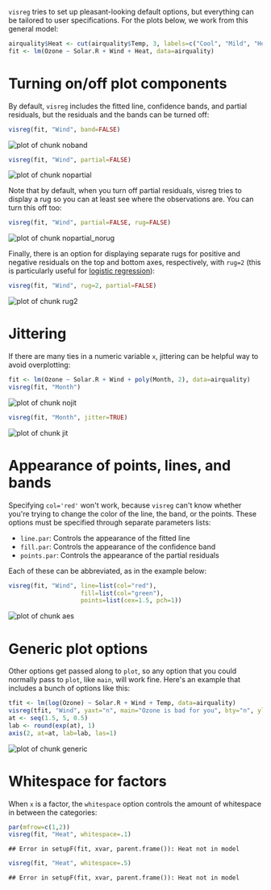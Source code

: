 ---
---



`visreg` tries to set up pleasant-looking default options, but everything can be tailored to user specifications.  For the plots below, we work from this general model:


```r
airquality$Heat <- cut(airquality$Temp, 3, labels=c("Cool", "Mild", "Hot"))
fit <- lm(Ozone ~ Solar.R + Wind + Heat, data=airquality)
```

# Turning on/off plot components

By default, `visreg` includes the fitted line, confidence bands, and partial residuals, but the residuals and the bands can be turned off:


```r
visreg(fit, "Wind", band=FALSE)
```

![plot of chunk noband](img/options-noband-1.png)


```r
visreg(fit, "Wind", partial=FALSE)
```

![plot of chunk nopartial](img/options-nopartial-1.png)

Note that by default, when you turn off partial residuals, visreg tries to display a rug so you can at least see where the observations are.  You can turn this off too:


```r
visreg(fit, "Wind", partial=FALSE, rug=FALSE)
```

![plot of chunk nopartial_norug](img/options-nopartial_norug-1.png)

Finally, there is an option for displaying separate rugs for positive and negative residuals on the top and bottom axes, respectively, with `rug=2` (this is particularly useful for [logistic regression](glm.html)):


```r
visreg(fit, "Wind", rug=2, partial=FALSE)
```

![plot of chunk rug2](img/options-rug2-1.png)

# Jittering

If there are many ties in a numeric variable `x`, jittering can be helpful way to avoid overplotting:


```r
fit <- lm(Ozone ~ Solar.R + Wind + poly(Month, 2), data=airquality)
visreg(fit, "Month")
```

![plot of chunk nojit](img/options-nojit-1.png)


```r
visreg(fit, "Month", jitter=TRUE)
```

![plot of chunk jit](img/options-jit-1.png)

# Appearance of points, lines, and bands

Specifying `col='red'` won't work, because `visreg` can't know whether you're trying to change the color of the line, the band, or the points.  These options must be specified through separate parameters lists:

* `line.par`: Controls the appearance of the fitted line
* `fill.par`: Controls the appearance of the confidence band
* `points.par`: Controls the appearance of the partial residuals

Each of these can be abbreviated, as in the example below:


```r
visreg(fit, "Wind", line=list(col="red"),
                    fill=list(col="green"),
                    points=list(cex=1.5, pch=1))
```

![plot of chunk aes](img/options-aes-1.png)

# Generic plot options

Other options get passed along to `plot`, so any option that you could normally pass to `plot`, like `main`, will work fine.  Here's an example that includes a bunch of options like this:


```r
tfit <- lm(log(Ozone) ~ Solar.R + Wind + Temp, data=airquality)
visreg(tfit, "Wind", yaxt="n", main="Ozone is bad for you", bty="n", ylab="Ozone")
at <- seq(1.5, 5, 0.5)
lab <- round(exp(at), 1)
axis(2, at=at, lab=lab, las=1)
```

![plot of chunk generic](img/options-generic-1.png)

# Whitespace for factors

When `x` is a factor, the `whitespace` option controls the amount of whitespace in between the categories:


```r
par(mfrow=c(1,2))
visreg(fit, "Heat", whitespace=.1)
```

```
## Error in setupF(fit, xvar, parent.frame()): Heat not in model
```

```r
visreg(fit, "Heat", whitespace=.5)
```

```
## Error in setupF(fit, xvar, parent.frame()): Heat not in model
```
